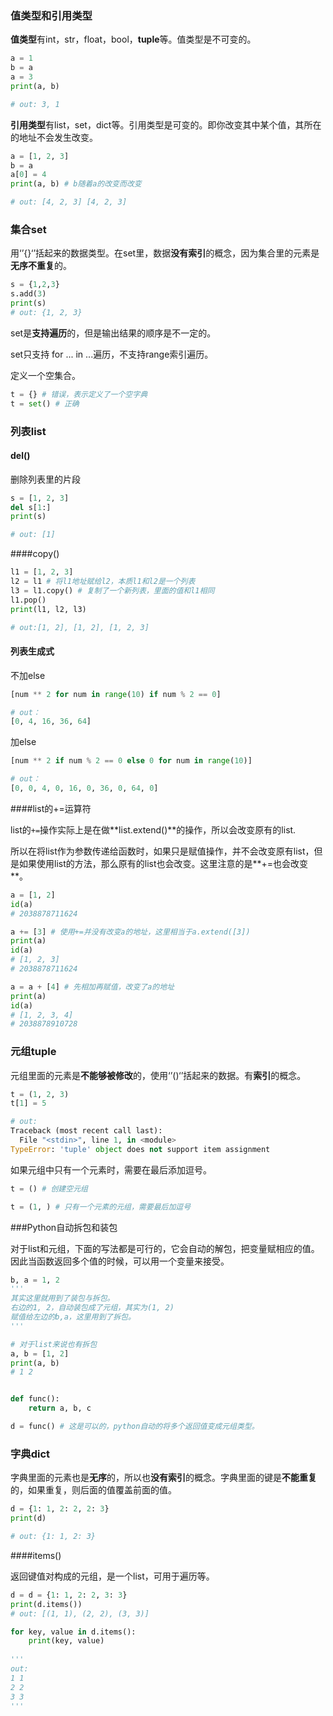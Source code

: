 ### 值类型和引用类型

**值类型**有int，str，float，bool，**tuple**等。值类型是不可变的。

```python
a = 1
b = a
a = 3
print(a, b)

# out: 3, 1
```

**引用类型**有list，set，dict等。引用类型是可变的。即你改变其中某个值，其所在的地址不会发生改变。

```python
a = [1, 2, 3]
b = a
a[0] = 4
print(a, b) # b随着a的改变而改变

# out: [4, 2, 3] [4, 2, 3]
```





### 集合set

用‘’{}‘’括起来的数据类型。在set里，数据**没有索引**的概念，因为集合里的元素是**无序不重复**的。

```python
s = {1,2,3}
s.add(3)
print(s)
# out: {1, 2, 3}
```

set是**支持遍历**的，但是输出结果的顺序是不一定的。

set只支持 for ... in ...遍历，不支持range索引遍历。

定义一个空集合。

```python 
t = {} # 错误，表示定义了一个空字典
t = set() # 正确
```





### 列表list

#### del()

删除列表里的片段

```python
s = [1, 2, 3]
del s[1:]
print(s)

# out: [1]
```

####copy()

```python
l1 = [1, 2, 3]
l2 = l1 # 将l1地址赋给l2，本质l1和l2是一个列表
l3 = l1.copy() # 复制了一个新列表，里面的值和l1相同
l1.pop()
print(l1, l2, l3)

# out:[1, 2], [1, 2], [1, 2, 3]
```

#### 列表生成式

不加else

```python
[num ** 2 for num in range(10) if num % 2 == 0]

# out：
[0, 4, 16, 36, 64]
```

加else

```python
[num ** 2 if num % 2 == 0 else 0 for num in range(10)]

# out：
[0, 0, 4, 0, 16, 0, 36, 0, 64, 0]
```

####list的+=运算符

list的`+=`操作实际上是在做**list.extend()**的操作，所以会改变原有的list.

所以在将list作为参数传递给函数时，如果只是赋值操作，并不会改变原有list，但是如果使用list的方法，那么原有的list也会改变。这里注意的是**+=也会改变**。

```python
a = [1, 2]
id(a)
# 2038878711624

a += [3] # 使用+=并没有改变a的地址，这里相当于a.extend([3])
print(a) 
id(a)
# [1, 2, 3]
# 2038878711624

a = a + [4] # 先相加再赋值，改变了a的地址
print(a)
id(a)
# [1, 2, 3, 4]
# 2038878910728
```



### 元组tuple

元组里面的元素是**不能够被修改**的，使用‘’()‘’括起来的数据。有**索引**的概念。

```python
t = (1, 2, 3)
t[1] = 5

# out:
Traceback (most recent call last):
  File "<stdin>", line 1, in <module>
TypeError: 'tuple' object does not support item assignment
```

如果元组中只有一个元素时，需要在最后添加逗号。

```python
t = () # 创建空元组

t = (1, ) # 只有一个元素的元组，需要最后加逗号
```





###Python自动拆包和装包

对于list和元组，下面的写法都是可行的，它会自动的解包，把变量赋相应的值。因此当函数返回多个值的时候，可以用一个变量来接受。

```python
b, a = 1, 2
'''
其实这里就用到了装包与拆包。
右边的1, 2，自动装包成了元组，其实为(1, 2)
赋值给左边的b,a，这里用到了拆包。
'''

# 对于list来说也有拆包
a, b = [1, 2]
print(a, b)
# 1 2


def func():
    return a, b, c

d = func() # 这是可以的，python自动的将多个返回值变成元组类型。
```





### 字典dict

字典里面的元素也是**无序**的，所以也**没有索引**的概念。字典里面的键是**不能重复**的，如果重复，则后面的值覆盖前面的值。

```python
d = {1: 1, 2: 2, 2: 3}
print(d)

# out: {1: 1, 2: 3}
```

####items()

返回键值对构成的元组，是一个list，可用于遍历等。

``` python
d = d = {1: 1, 2: 2, 3: 3}
print(d.items())
# out: [(1, 1), (2, 2), (3, 3)]

for key, value in d.items():
    print(key, value)
    
'''
out: 
1 1
2 2
3 3
'''
```




